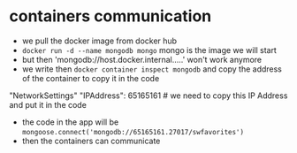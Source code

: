 # containers communication

- we pull the docker image from docker hub
- `docker run -d --name mongodb mongo` mongo is the image we will start
- but then 'mongodb://host.docker.internal.....' won't work anymore
- we write then `docker container inspect mongodb` and copy the address of the container to copy it in the code

"NetworkSettings"
  "IPAddress": 65165161 #  we need to copy this IP Address and put it in the code

- the code in the app will be `mongoose.connect('mongodb://65165161.27017/swfavorites')`
- then the containers can communicate

